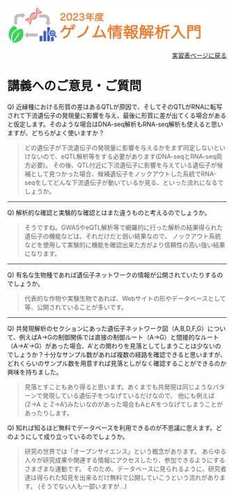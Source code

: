 <img src="https://github.com/CropEvol/lecture/blob/master/textbook_2023/images/logo.png?raw=true" alt="2023年度ゲノム情報解析入門" height="100px" align="middle">

<div align="right"><a href="https://github.com/CropEvol/lecture#section2">実習表ページに戻る</a></div>

# 講義へのご意見・ご質問

Q) 近縁種における形質の差はあるQTLが原因で、そしてそのQTLがRNAに転写されて下流遺伝子の発現量に影響を与え、最後に形質に差が出てくる場合があると仮定します。そのような場合はDNA-seq解析もRNA-seq解析も使えると思いますが、どちらがよく使いますか？

> どの遺伝子が下流遺伝子の発現量に影響を与えるかをまず同定しないといけないので、eQTL解析等をする必要があります(DNA-seqとRNA-seq両方必要)。
> その後、QTL付近に下流遺伝子に影響を与えている遺伝子が候補として見つかった場合、候補遺伝子をノックアウトした系統でRNA-seqをしてどんな下流遺伝子が動いているか見る、といった流れになるでしょうか。

---

Q) 解析的な確認と実験的な確認とはまた違うものと考えるのでしょうか。

> そうですね。GWASやeQTL解析等で網羅的に行った解析の結果得られた遺伝子の機能などは、それだけだと弱い結果なので、
> ノックアウト系統などを使用して実験的に機能を確認出来た方がより信頼性の高い強い結果になります。

---

Q) 有名な生物種であれば遺伝子ネットワークの情報が公開されていたりするのでしょうか。

> 代表的な作物や実験生物であれば、Webサイトの形やデータベースとして等、公開されていることが多いです。

---

Q) 共発現解析のセクションにあった遺伝子ネットワーク図（A,B,D,F,G）について、例えばA→Gの制御関係では直接の制御ルート（A→G）と間接的なルート（A→A’→G）があった場合、A'との関わりを見落としてしまうことは少ないのでしょうか？十分なサンプル数があれば複数の経路を確認できると思いますが、どれくらいのサンプル数を用意すれば見落としがなく確認することができるのか興味を持ちました。

> 見落とすこともあり得ると思います。あくまでも共発現は同じようなパターンで発現している遺伝子をつなげているだけなので、
> 他にも例えば (Z→A と Z→A’)みたいなのがあった場合もAとA’をつなげてしまうことがあったりします。

Q) 知れば知るほど無料でデータベースを利用できるのが不思議に思えます。どのようにして成り立っているのでしょうか。

> 研究の世界では「オープンサイエンス」という概念があります。
> あらゆる人々が研究成果や関連する情報にアクセスしたり、参加できるようにするさまざまな運動です。
> そのため、データベースに見られるように、研究者達は得られた知見を出来るだけ無料で公開していこうという流れがあります。
> (そうでない人も一部いますが...)